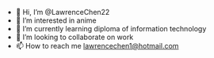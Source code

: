 - 👋 Hi, I’m @LawrenceChen22
- 👀 I’m interested in anime
- 🌱 I’m currently learning diploma of information technology
- 💞️ I’m looking to collaborate on work
- 📫 How to reach me lawrencechen1@hotmail.com

<!---
LawrenceChen22/LawrenceChen22 is a ✨ special ✨ repository because its `README.md` (this file) appears on your GitHub profile.
You can click the Preview link to take a look at your changes.
--->
